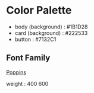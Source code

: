 # Color Palette

- body (background) : #1B1D28
- card (background) : #222533
- button : #7132C1

## Font Family

[Poppins ](https://fonts.google.com/specimen/Poppins)

weight : 400 600
